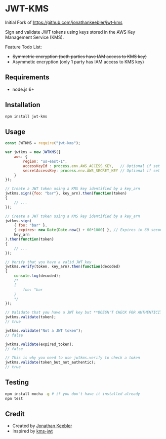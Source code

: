 # JWT-KMS

Initial Fork of https://github.com/jonathankeebler/jwt-kms

Sign and validate JWT tokens using keys stored in the AWS Key Management Service (KMS). 

Feature Todo List:
- <strike>Symmetric encryption (both parties have IAM access to KMS key)</strike>
- Asymmetic encryption (only 1 party has IAM access to KMS key)

## Requirements
- node.js 6+

## Installation
```sh
npm install jwt-kms
```

## Usage

```js
const JWTKMS = require("jwt-kms");

var jwtkms = new JWTKMS({
    aws: {
        region: "us-east-1",
        accessKeyId : process.env.AWS_ACCESS_KEY,	// Optional if set in environment
        secretAccessKey: process.env.AWS_SECRET_KEY	// Optional if set in environment
    }
});

// Create a JWT token using a KMS key identified by a key_arn
jwtkms.sign({foo: "bar"}, key_arn).then(function(token)
{
    // ...
});

// Create a JWT token using a KMS key identified by a key_arn
jwtkms.sign(
    { foo: "bar" }, 
    { expires: new Date(Date.now() + 60*1000) }, // Expires in 60 seconds
    key_arn
).then(function(token)
{
    // ...
});

// Verify that you have a valid JWT key
jwtkms.verify(token, key_arn).then(function(decoded)
{
    console.log(decoded);
    /* 
    {
        foo: "bar
    }
    */
});

// Validate that you have a JWT key but **DOESN'T CHECK FOR AUTHENTICITY**
jwtkms.validate(token);
// true

jwtkms.validate("Not a JWT token");
// false

jwtkms.validate(expired_token);
// false

// This is why you need to use jwtkms.verify to check a token
jwtkms.validate(token_but_not_authentic);
// true

```

## Testing

```sh
npm install mocha -g # if you don't have it installed already
npm test
```

## Credit 

- Created by  [Jonathan Keebler](http://www.keebler.net)
- Inspired by [kms-jwt](https://github.com/bombbomb/kms-jwt)
